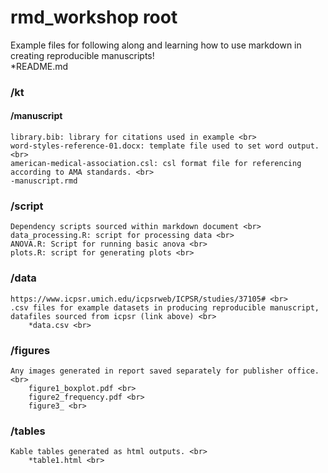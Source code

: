 # rmd_workshop root
Example files for following along and learning how to use markdown in creating reproducible manuscripts! <br>
*README.md

### /kt

  #### /manuscript
    library.bib: library for citations used in example <br>
    word-styles-reference-01.docx: template file used to set word output. <br>
    american-medical-association.csl: csl format file for referencing according to AMA standards. <br>
    -manuscript.rmd

### /script
    Dependency scripts sourced within markdown document <br>
    data_processing.R: script for processing data <br>
    ANOVA.R: Script for running basic anova <br>
    plots.R: script for generating plots <br>

### /data
    https://www.icpsr.umich.edu/icpsrweb/ICPSR/studies/37105# <br>
    .csv files for example datasets in producing reproducible manuscript, datafiles sourced from icpsr (link above) <br>
        *data.csv <br>

### /figures
    Any images generated in report saved separately for publisher office. <br>
        figure1_boxplot.pdf <br>
        figure2_frequency.pdf <br>
        figure3_ <br>

### /tables
    Kable tables generated as html outputs. <br>
        *table1.html <br>

